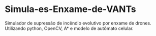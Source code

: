 # Simula-es-Enxame-de-VANTs

Simulador de supressão de incêndio evolutivo por enxame de drones. Utilizando python, OpenCV, A* e modelo de autômato celular.
